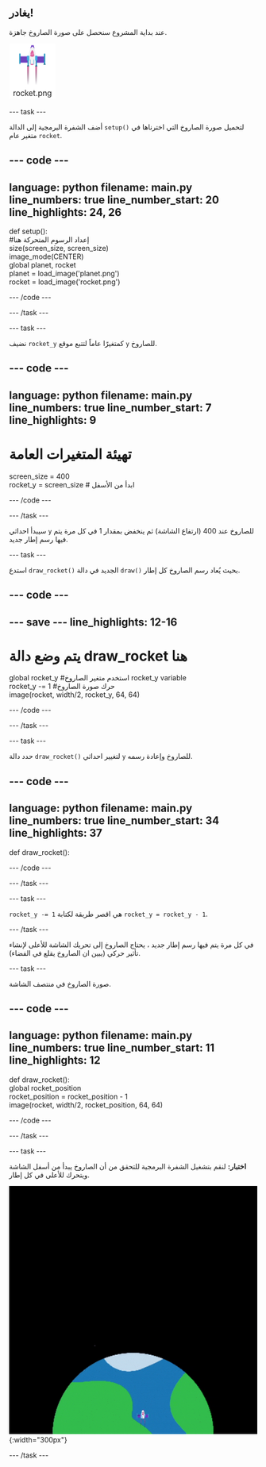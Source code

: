 ## يغادر!

عند بداية المشروع سنحصل على صورة الصاروخ جاهزة.

![Image of the rocket in the code editor image gallery.](images/rocket_image.png)

--- task ---

أضف الشفرة البرمجية إلى الدالة `setup()` لتحميل صورة الصاروخ التي اخترناها في متغير عام `rocket`.

<div class="c-project-code">

--- code ---
---
language: python filename: main.py line_numbers: true line_number_start: 20
line_highlights: 24, 26
---

def setup():   
#إعداد الرسوم المتحركة هنا   
size(screen_size, screen_size)   
image_mode(CENTER)   
global planet, rocket   
planet = load_image('planet.png')    
rocket = load_image('rocket.png')

--- /code ---

--- /task ---

--- task ---

نضيف `rocket_y` كمتغيرًا عاماً لتتبع موقع `y` للصاروخ.

--- code ---
---
language: python filename: main.py line_numbers: true line_number_start: 7
line_highlights: 9
---

# تهيئة المتغيرات العامة
screen_size = 400    
rocket_y = screen_size # ابدأ من الأسفل

--- /code ---

--- /task ---


سيبدأ احداثي `y` للصاروخ عند 400 (ارتفاع الشاشة) ثم ينخفض بمقدار 1 في كل مرة يتم فيها رسم إطار جديد.

--- task ---

استدع `draw_rocket()` الجديد في دالة `draw()` بحيث يُعاد رسم الصاروخ كل إطار.

--- code ---
---
--- save ---
line_highlights: 12-16
---

# يتم وضع دالة draw_rocket هنا
global rocket_y #استخدم متغير الصاروخ rocket_y variable    
rocket_y -= 1 #حرك صورة الصاروخ    
image(rocket, width/2, rocket_y, 64, 64)


--- /code ---

--- /task ---

--- task ---

حدد دالة `draw_rocket()` لتغيير احداثي `y` للصاروخ وإعادة رسمه.

--- code ---
---
language: python filename: main.py line_numbers: true line_number_start: 34
line_highlights: 37
---

def draw_rocket():


--- /code ---

--- /task ---

--- task ---

`rocket_y -= 1` هي اقصر طريقة لكتابة `rocket_y = rocket_y - 1`.

--- /task ---


في كل مرة يتم فيها رسم إطار جديد ، يحتاج الصاروخ إلى تحريك الشاشة للأعلى لإنشاء تأثير حركي (يبين ان الصاروخ يقلع في الفضاء).


--- task ---

صورة الصاروخ في منتصف الشاشة.


--- code ---
---
language: python filename: main.py line_numbers: true line_number_start: 11
line_highlights: 12
---

def draw_rocket():   
global rocket_position     
rocket_position = rocket_position - 1    
image(rocket, width/2, rocket_position, 64, 64)

--- /code ---

--- /task ---


--- task ---

**اختبار:** لنقم بتشغيل الشفرة البرمجية للتحقق من أن الصاروخ يبدأ من أسفل الشاشة ويتحرك للأعلى في كل إطار.


![![صاروخ يطير بسرعة ثابتة من أسفل إلى أعلى الشاشة.](images/fly.gif){:width="300px"}](images/fly.gif){:width="300px"}

--- /task ---

